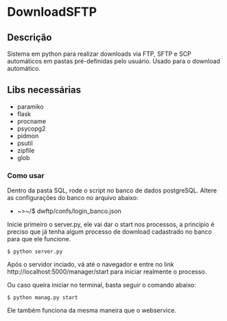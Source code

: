 DownloadSFTP
=====

## Descrição ##

Sistema em python para realizar downloads via FTP, SFTP e SCP automáticos em pastas pré-definidas pelo usuário.
Usado para o download automático.

## Libs necessárias ##

* paramiko
* flask
* procname
* psycopg2
* pidmon
* psutil
* zipfile
* glob

### Como usar ###

Dentro da pasta SQL, rode o script no banco de dados postgreSQL.
Altere as configurações do banco no arquivo abaixo:

* ~>~/$ dwftp/confs/login_banco.json 

Inicie primeiro o server.py, ele vai dar o start nos processos, a princípio é preciso que já tenha algum processo de download cadastrado no banco para que ele funcione.

```$ python server.py```

Após o servidor inciado, vá até o navegador e entre no link http://localhost:5000/manager/start para iniciar realmente o processo.

Ou caso queira iniciar no terminal, basta seguir o comando abaixo:

```$ python manag.py start```

Ele também funciona da mesma maneira que o webservice.
